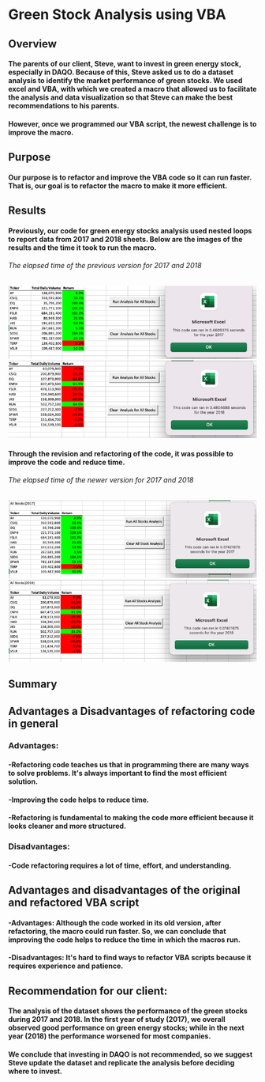 # Green Stock Analysis using VBA
 
## Overview

#### The parents of our client, Steve, want to invest in green energy stock, especially in DAQO. Because of this, Steve asked us to do a dataset analysis to identify the market performance of green stocks. We used excel and VBA, with which we created a macro that allowed us to facilitate the analysis and data visualization so that Steve can make the best recommendations to his parents.
#### However, once we programmed our VBA script, the newest challenge is to improve the macro.

## Purpose
#### Our purpose is to refactor and improve the VBA code so it can run faster. That is, our goal is to refactor the macro to make it more efficient.

## Results
#### Previously, our code for green energy stocks analysis used nested loops to report data from 2017 and 2018 sheets. Below are the images of the results and the time it took to run the macro.

###### _The elapsed time of the previous version for 2017 and 2018_

![Alt text](/module2_2017.png "imagen0")
![Alt text](/module2_2018.png "imagen1")

#### Through the revision and refactoring of the code, it was possible to improve the code and reduce time.

###### _The elapsed time of the newer version for 2017 and 2018_

![Alt text](/challenge_2017.png "imagen3")
![Alt text](/challenge_2018.png "imagen4")

## Summary

## Advantages a Disadvantages of refactoring code in general
### Advantages:
#### -Refactoring code teaches us that in programming there are many ways to solve problems. It's always important to find the most efficient solution.
#### -Improving the code helps to reduce time.
#### -Refactoring is fundamental to making the code more efficient because it looks cleaner and more structured.
### Disadvantages:
#### -Code refactoring requires a lot of time, effort, and understanding.

## Advantages and disadvantages of the original and refactored VBA script
#### -Advantages: Although the code worked in its old version, after refactoring, the macro could run faster. So, we can conclude that improving the code helps to reduce the time in which the macros run.
#### -Disadvantages: It's hard to find ways to refactor VBA scripts because it requires experience and patience.

## Recommendation for our client:
#### The analysis of the dataset shows the performance of the green stocks during 2017 and 2018. In the first year of study (2017), we overall observed good performance on green energy stocks; while in the next year (2018) the performance worsened for most companies.
#### We conclude that investing in DAQO is not recommended, so we suggest Steve update the dataset and replicate the analysis before deciding where to invest.
